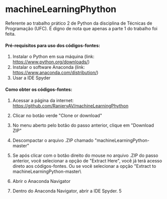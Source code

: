 # machineLearningPhython
Referente ao trabalho prático 2 de Python da disciplina de Técnicas de Programação (UFC). É digno de nota que apenas a parte 1 do trabalho foi feita.

#### Pré-requisitos para uso dos códigos-fontes:
1. Instalar o Python em sua máquina (link: https://www.python.org/downloads/)
2. Instalar o software Anaconda (link: https://www.anaconda.com/distribution/)
3. Usar a IDE Spyder

#### Como obter os códigos-fontes:
1. Acessar a página da internet: https://github.com/RanieryAV/machineLearningPhython
2. Clicar no botão verde "Clone or download"
3. No menu aberto pelo botão do passo anterior, clique em "Download ZIP"
4. Descompactar o arquivo .ZIP chamado "machineLearningPython-master"
5. Se após clicar com o botão direito do mouse no arquivo .ZIP do passo anterior, você selecionar a opção de "Extract Here", você já terá acesso direto aos códigos-fontes. Ou se você selecionar a opção "Extract to machineLearningPython-master\


3. Abrir o Anaconda Navigator
4. Dentro do Anaconda Navigator, abrir a IDE Spyder.
5

